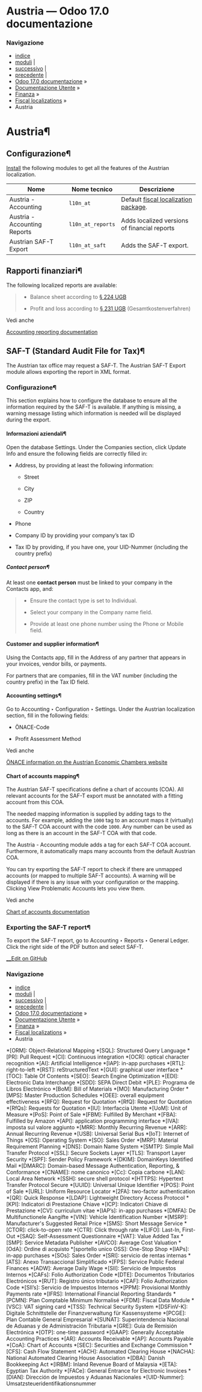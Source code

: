 # Austria — Odoo 17.0 documentazione

### Navigazione

  * [indice](../../../genindex.html "Indice generale")
  * [moduli](../../../py-modindex.html "Indice del modulo Python") |
  * [successivo](belgium.html "Belgio") |
  * [precedente](australia.html "Australia") |
  * [Odoo 17.0 documentazione](../../../index-2.html) »
  * [Documentazione Utente](../../../applications.html) »
  * [Finanza](../../finance.html) »
  * [Fiscal localizations](../fiscal_localizations.html) »
  * Austria



# Austria¶

## Configurazione¶

[Install](../../general/apps_modules.html#general-install) the following modules to get all the features of the Austrian localization.

Nome | Nome tecnico | Descrizione  
---|---|---  
Austria - Accounting | `l10n_at` | Default [fiscal localization package](../fiscal_localizations.html#fiscal-localizations-packages).  
Austria - Accounting Reports | `l10n_at_reports` | Adds localized versions of financial reports  
Austrian SAF-T Export | `l10n_at_saft` | Adds the SAF-T export.  
  
## Rapporti finanziari¶

The following localized reports are available:

>   * Balance sheet according to [§ 224 UGB](https://www.ris.bka.gv.at/NormDokument.wxe?Abfrage=Bundesnormen&Gesetzesnummer=10001702&Artikel=&Paragraf=224&Anlage=&Uebergangsrecht=)
> 
>   * Profit and loss according to [§ 231 UGB](https://www.ris.bka.gv.at/NormDokument.wxe?Abfrage=Bundesnormen&Gesetzesnummer=10001702&Artikel=&Paragraf=231&Anlage=&Uebergangsrecht=) (Gesamtkostenverfahren)
> 
> 


Vedi anche

[Accounting reporting documentation](../accounting/reporting.html)

## SAF-T (Standard Audit File for Tax)¶

The Austrian tax office may request a SAF-T. The Austrian SAF-T Export module allows exporting the report in XML format.

### Configurazione¶

This section explains how to configure the database to ensure all the information required by the SAF-T is available. If anything is missing, a warning message listing which information is needed will be displayed during the export.

#### Informazioni aziendali¶

Open the database Settings. Under the Companies section, click Update Info and ensure the following fields are correctly filled in:

  * Address, by providing at least the following information:

    * Street

    * City

    * ZIP

    * Country

  * Phone

  * Company ID by providing your company’s tax ID

  * Tax ID by providing, if you have one, your UID-Nummer (including the country prefix)




##### Contact person¶

At least one **contact person** must be linked to your company in the Contacts app, and:

>   * Ensure the contact type is set to Individual.
> 
>   * Select your company in the Company name field.
> 
>   * Provide at least one phone number using the Phone or Mobile field.
> 
> 


#### Customer and supplier information¶

Using the Contacts app, fill in the Address of any partner that appears in your invoices, vendor bills, or payments.

For partners that are companies, fill in the VAT number (including the country prefix) in the Tax ID field.

#### Accounting settings¶

Go to Accounting ‣ Configuration ‣ Settings. Under the Austrian localization section, fill in the following fields:

  * ÖNACE-Code

  * Profit Assessment Method




Vedi anche

[ÖNACE information on the Austrian Economic Chambers website](https://www.wko.at/service/zahlen-daten-fakten/oenace.html)

#### Chart of accounts mapping¶

The Austrian SAF-T specifications define a chart of accounts (COA). All relevant accounts for the SAF-T export must be annotated with a fitting account from this COA.

The needed mapping information is supplied by adding tags to the accounts. For example, adding the `1000` tag to an account maps it (virtually) to the SAF-T COA account with the code `1000`. Any number can be used as long as there is an account in the SAF-T COA with that code.

The Austria - Accounting module adds a tag for each SAF-T COA account. Furthermore, it automatically maps many accounts from the default Austrian COA.

You can try exporting the SAF-T report to check if there are unmapped accounts (or mapped to multiple SAF-T accounts). A warning will be displayed if there is any issue with your configuration or the mapping. Clicking View Problematic Accounts lets you view them.

Vedi anche

[Chart of accounts documentation](../accounting/get_started/chart_of_accounts.html)

### Exporting the SAF-T report¶

To export the SAF-T report, go to Accounting ‣ Reports ‣ General Ledger. Click the right side of the PDF button and select SAF-T.

[ __Edit on GitHub](https://github.com/odoo/documentation/edit/17.0/content/applications/finance/fiscal_localizations/austria.rst)

### Navigazione

  * [indice](../../../genindex.html "Indice generale")
  * [moduli](../../../py-modindex.html "Indice del modulo Python") |
  * [successivo](belgium.html "Belgio") |
  * [precedente](australia.html "Australia") |
  * [Odoo 17.0 documentazione](../../../index-2.html) »
  * [Documentazione Utente](../../../applications.html) »
  * [Finanza](../../finance.html) »
  * [Fiscal localizations](../fiscal_localizations.html) »
  * Austria


  *[ORM]: Object-Relational Mapping
  *[SQL]: Structured Query Language
  *[PR]: Pull Request
  *[CI]: Continuous integration
  *[OCR]: optical character recognition
  *[AI]: Artificial Intelligence
  *[IAP]: in-app purchases
  *[RTL]: right-to-left
  *[RST]: reStructuredText
  *[GUI]: graphical user interface
  *[TOC]: Table Of Contents
  *[SEO]: Search Engine Optimization
  *[EDI]: Electronic Data Interchange
  *[SDD]: SEPA Direct Debit
  *[PLE]: Programa de Libros Electrónico
  *[BoM]: Bill of Materials
  *[MO]: Manufacturing Order
  *[MPS]: Master Production Schedules
  *[OEE]: overall equipment effectiveness
  *[RFQ]: Request for Quotation
  *[RfQ]: Request for Quotation
  *[RfQs]: Requests for Quotation
  *[IU]: Interfaccia Utente
  *[UoM]: Unit of Measure
  *[PoS]: Point of Sale
  *[FBM]: Fulfilled By Merchant
  *[FBA]: Fulfilled by Amazon
  *[API]: application programming interface
  *[IVA]: imposta sul valore aggiunto
  *[MRR]: Monthly Recurring Revenue
  *[ARR]: Annual Recurring Revenue
  *[USB]: Universal Serial Bus
  *[IoT]: Internet of Things
  *[OS]: Operating System
  *[SO]: Sales Order
  *[MRP]: Material Requirement Planning
  *[DNS]: Domain Name System
  *[SMTP]: Simple Mail Transfer Protocol
  *[SSL]: Secure Sockets Layer
  *[TLS]: Transport Layer Security
  *[SPF]: Sender Policy Framework
  *[DKIM]: DomainKeys Identified Mail
  *[DMARC]: Domain-based Message Authentication, Reporting, & Conformance
  *[CNAME]: nome canonico
  *[Cc]: Copia carbone
  *[LAN]: Local Area Network
  *[SSH]: secure shell protocol
  *[HTTPS]: Hypertext Transfer Protocol Secure
  *[UUID]: Universal Unique Identifier
  *[POS]: Point of Sale
  *[URL]: Uniform Resource Locator
  *[2FA]: two-factor authentication
  *[QR]: Quick Response
  *[LDAP]: Lightweight Directory Access Protocol
  *[KPI]: Indicatori di Prestazione Chiave
  *[ICP]: Indicatori Chiave di Prestazione
  *[CV]: curriculum vitae
  *[IAP’s]: in-app purchases
  *[DMFA]: De Multifunctionele Aangifte
  *[VIN]: Vehicle Identification Number
  *[MSRP]: Manufacturer's Suggested Retail Price
  *[SMS]: Short Message Service
  *[CTOR]: click-to-open rate
  *[CTR]: Click through rate
  *[LIFO]: Last-In, First-Out
  *[SAQ]: Self-Assessment Questionnaire
  *[VAT]: Value Added Tax
  *[SMP]: Service Metadata Publisher
  *[AVCO]: Average Cost Valuation
  *[OdA]: Ordine di acquisto
  *[sportello unico OSS]: One-Stop Shop
  *[IAPs]: in-app purchases
  *[SOs]: Sales Order
  *[SRI]: servicio de rentas internas
  *[ATS]: Anexo Transaccional Simplificado
  *[FPS]: Service Public Federal Finances
  *[ADW]: Average Daily Wage
  *[SII]: Servicio de Impuestos Internos
  *[CAFs]: Folio Authorization Code
  *[DTE]: Documentos Tributarios Electrónicos
  *[RUT]: Registro único tributario
  *[CAF]: Folio Authorization Code
  *[SII’s]: Servicio de Impuestos Internos
  *[PPM]: Provisional Monthly Payments rate
  *[IFRS]: International Financial Reporting Standards
  *[PCMN]: Plan Comptable Minimum Normalisé
  *[FDM]: Fiscal Data Module
  *[VSC]: VAT signing card
  *[TSS]: Technical Security System
  *[DSFinV-K]: Digitale Schnittstelle der Finanzverwaltung für Kassensysteme
  *[PCGE]: Plan Contable General Empresarial
  *[SUNAT]: Superintendencia Nacional de Aduanas y de Administración Tributaria
  *[GRE]: Guía de Remisión Electrónica
  *[OTP]: one-time password
  *[GAAP]: Generally Acceptable Accounting Practices
  *[AR]: Accounts Receivable
  *[AP]: Accounts Payable
  *[CoA]: Chart of Accounts
  *[SEC]: Securities and Exchange Commission
  *[CFS]: Cash Flow Statement
  *[ACH]: Automated Clearing House
  *[NACHA]: National Automated Clearing House Association
  *[DBA]: Danish Bookkeeping Act
  *[IRBM]: Inland Revenue Board of Malaysia
  *[ETA]: Egyptian Tax Authority
  *[FACe]: General Entrance for Electronic Invoices
  *[DIAN]: Dirección de Impuestos y Aduanas Nacionales
  *[UID-Nummer]: Umsatzsteueridentifikationsnummer